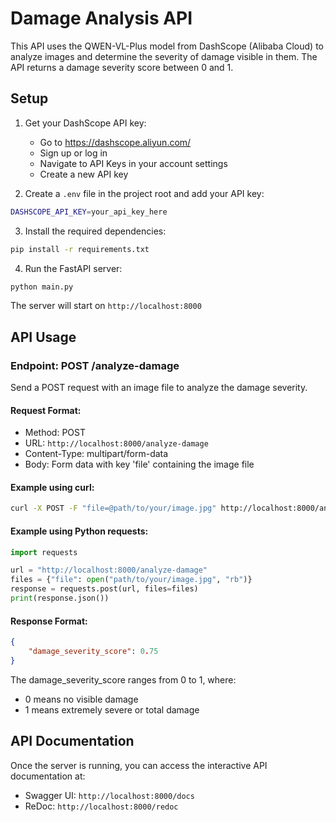 # Damage Analysis API

This API uses the QWEN-VL-Plus model from DashScope (Alibaba Cloud) to analyze images and determine the severity of damage visible in them. The API returns a damage severity score between 0 and 1.

## Setup

1. Get your DashScope API key:
   - Go to https://dashscope.aliyun.com/
   - Sign up or log in
   - Navigate to API Keys in your account settings
   - Create a new API key

2. Create a `.env` file in the project root and add your API key:
```bash
DASHSCOPE_API_KEY=your_api_key_here
```

3. Install the required dependencies:
```bash
pip install -r requirements.txt
```

4. Run the FastAPI server:
```bash
python main.py
```

The server will start on `http://localhost:8000`

## API Usage

### Endpoint: POST /analyze-damage

Send a POST request with an image file to analyze the damage severity.

#### Request Format:
- Method: POST
- URL: `http://localhost:8000/analyze-damage`
- Content-Type: multipart/form-data
- Body: Form data with key 'file' containing the image file

#### Example using curl:
```bash
curl -X POST -F "file=@path/to/your/image.jpg" http://localhost:8000/analyze-damage
```

#### Example using Python requests:
```python
import requests

url = "http://localhost:8000/analyze-damage"
files = {"file": open("path/to/your/image.jpg", "rb")}
response = requests.post(url, files=files)
print(response.json())
```

#### Response Format:
```json
{
    "damage_severity_score": 0.75
}
```

The damage_severity_score ranges from 0 to 1, where:
- 0 means no visible damage
- 1 means extremely severe or total damage

## API Documentation

Once the server is running, you can access the interactive API documentation at:
- Swagger UI: `http://localhost:8000/docs`
- ReDoc: `http://localhost:8000/redoc` 